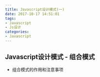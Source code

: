 ```yaml
---
title: Javascript设计模式(一)
date: 2017-10-17 14:51:01
tags:
- Javascript
- Js设计
categories: 
- Javascript
---
```



## Javascript设计模式 - 组合模式 ## 

- 组合模式的作用和注意事项
